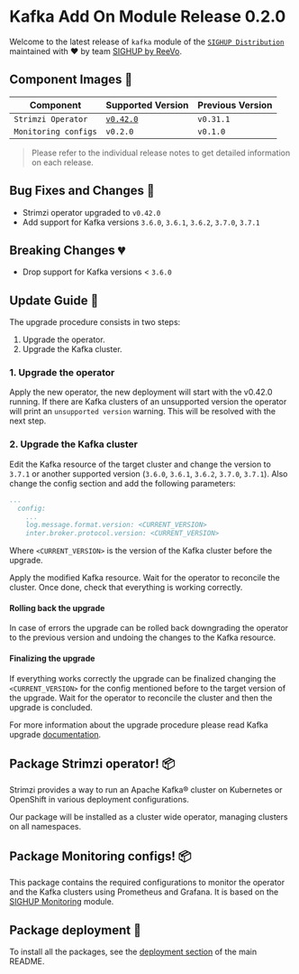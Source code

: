 # Kafka Add On Module Release 0.2.0

Welcome to the latest release of `kafka` module of the [`SIGHUP Distribution`](https://github.com/sighupio/distribution) maintained with ❤️ by team [SIGHUP by ReeVo](https://sighup.io/).

## Component Images 🚢

| Component                | Supported Version                                                                                      | Previous Version |
|--------------------------|--------------------------------------------------------------------------------------------------------|------------------|
| `Strimzi Operator`       | [`v0.42.0`](https://github.com/strimzi/strimzi-kafka-operator/releases/tag/0.42.0)                     | `v0.31.1`        |
| `Monitoring configs`     | `v0.2.0`                                                                                               | `v0.1.0`         |

> Please refer to the individual release notes to get detailed information on each release.

## Bug Fixes and Changes 🐛

- Strimzi operator upgraded to `v0.42.0`
- Add support for Kafka versions `3.6.0`, `3.6.1`, `3.6.2`, `3.7.0`, `3.7.1`

## Breaking Changes 💔

- Drop support for Kafka versions < `3.6.0`

## Update Guide 🦮

The upgrade procedure consists in two steps:

1. Upgrade the operator.
2. Upgrade the Kafka cluster.

### 1. Upgrade the operator

Apply the new operator, the new deployment will start with the v0.42.0 running. If there are Kafka clusters of an unsupported version the operator will print an `unsupported version` warning. This will be resolved with the next step.

### 2. Upgrade the Kafka cluster

Edit the Kafka resource of the target cluster and change the version to `3.7.1` or another supported version (`3.6.0`, `3.6.1`, `3.6.2`, `3.7.0`, `3.7.1`). Also change the config section and add the following parameters:

```yaml
...
  config:
    ...
    log.message.format.version: <CURRENT_VERSION>
    inter.broker.protocol.version: <CURRENT_VERSION>
```
Where `<CURRENT_VERSION>` is the version of the Kafka cluster before the upgrade.

Apply the modified Kafka resource. Wait for the operator to reconcile the cluster. Once done, check that everything is working correctly.

#### Rolling back the upgrade

In case of errors the upgrade can be rolled back downgrading the operator to the previous version and undoing the changes to the Kafka resource.

#### Finalizing the upgrade

If everything works correctly the upgrade can be finalized changing the `<CURRENT_VERSION>` for the config mentioned before to the target version of the upgrade. Wait for the operator to reconcile the cluster and then the upgrade is concluded.

For more information about the upgrade procedure please read Kafka upgrade [documentation](https://kafka.apache.org/37/documentation.html#upgrade).

## Package Strimzi operator! 📦

Strimzi provides a way to run an Apache Kafka® cluster on Kubernetes or OpenShift in various deployment configurations.

Our package will be installed as a cluster wide operator, managing clusters on all namespaces.

## Package Monitoring configs! 📦

This package contains the required configurations to monitor the operator and the Kafka clusters using Prometheus and Grafana.
It is based on the [SIGHUP Monitoring][module-monitoring] module.

## Package deployment 🚀

To install all the packages, see the [deployment section](../../README.md#deployment) of the main README.

<!-- Links -->

[module-monitoring]: https://github.com/sighupio/module-monitoring


